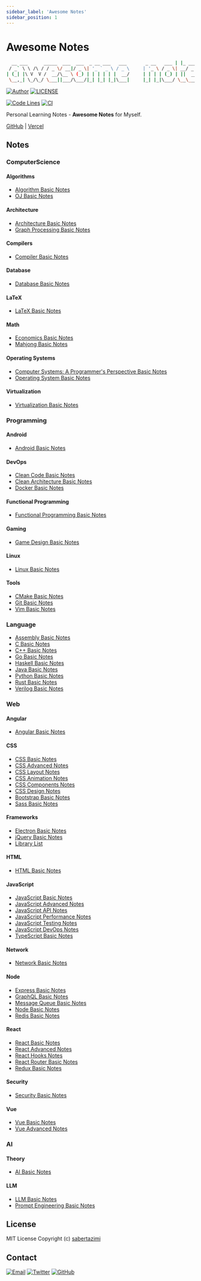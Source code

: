 ```yaml
---
sidebar_label: 'Awesome Notes'
sidebar_position: 1
---
```


# Awesome Notes

```bash
  __ ___      _____  ___  ___  _ __ ___   ___       _ __   ___ | |_ ___  ___
 / _` \ \ /\ / / _ \/ __|/ _ \| '_ ` _ \ / _ \     | '_ \ / _ \| __/ _ \/ __|
| (_| |\ V  V /  __/\__ \ (_) | | | | | |  __/     | | | | (_) | ||  __/\__ \
 \__,_| \_/\_/ \___||___/\___/|_| |_| |_|\___|     |_| |_|\___/ \__\___||___/
```

[![Author](https://img.shields.io/badge/author-sabertaz-lightgrey?style=for-the-badge)](https://github.com/sabertazimi)
[![LICENSE](https://img.shields.io/github/license/sabertazimi/awesome-notes?style=for-the-badge)](https://raw.githubusercontent.com/sabertazimi/awesome-notes/main/LICENSE)

[![Code Lines](https://tokei.rs/b1/github/sabertazimi/awesome-notes?style=for-the-badge&logo=visualstudiocode)](https://github.com/sabertazimi/awesome-notes)
[![CI](https://img.shields.io/github/actions/workflow/status/sabertazimi/awesome-notes/ci.yml?branch=main&style=for-the-badge&logo=github)](https://github.com/sabertazimi/awesome-notes/actions/workflows/ci.yml)

Personal Learning Notes - **Awesome Notes** for Myself.

[GitHub](https://sabertazimi.github.io/awesome-notes) | [Vercel](https://notes.tazimi.dev)

## Notes

### ComputerScience

#### Algorithms

- [Algorithm Basic Notes](https://sabertazimi.github.io/awesome-notes/ComputerScience/Algorithms/AlgorithmsBasicNotes)
- [OJ Basic Notes](https://sabertazimi.github.io/awesome-notes/ComputerScience/Algorithms/OJBasicNotes)

#### Architecture

- [Architecture Basic Notes](https://sabertazimi.github.io/awesome-notes/ComputerScience/Architecture/ArchBasicNotes)
- [Graph Processing Basic Notes](https://sabertazimi.github.io/awesome-notes/ComputerScience/Architecture/GraphProcessingBasicNotes)

#### Compilers

- [Compiler Basic Notes](https://sabertazimi.github.io/awesome-notes/ComputerScience/Compilers/CompilersBasicNotes)

#### Database

- [Database Basic Notes](https://sabertazimi.github.io/awesome-notes/ComputerScience/Database/DatabaseBasicNotes)

#### LaTeX

- [LaTeX Basic Notes](https://sabertazimi.github.io/awesome-notes/ComputerScience/LaTeX/LaTeXBasicNotes)

#### Math

- [Economics Basic Notes](https://sabertazimi.github.io/awesome-notes/ComputerScience/Math/EconomicsBasicNotes)
- [Mahjong Basic Notes](https://sabertazimi.github.io/awesome-notes/ComputerScience/Math/MahjongBasicNotes)

#### Operating Systems

- [Computer Systems: A Programmer's Perspective Basic Notes](https://sabertazimi.github.io/awesome-notes/ComputerScience/OperatingSystems/CSAPP)
- [Operating System Basic Notes](https://sabertazimi.github.io/awesome-notes/ComputerScience/OperatingSystems/OperatingSystemsBasicNotes)

#### Virtualization

- [Virtualization Basic Notes](https://sabertazimi.github.io/awesome-notes/ComputerScience/Virtualization/VirtualBasicNotes)

### Programming

#### Android

- [Android Basic Notes](https://sabertazimi.github.io/awesome-notes/Programming/Android/AndroidBasicNotes)

#### DevOps

- [Clean Code Basic Notes](https://sabertazimi.github.io/awesome-notes/Programming/DevOps/CleanCodeBasicNotes)
- [Clean Architecture Basic Notes](https://sabertazimi.github.io/awesome-notes/Programming/DevOps/CleanArchitectureBasicNotes)
- [Docker Basic Notes](https://sabertazimi.github.io/awesome-notes/Programming/DevOps/DockerBasicNotes)

#### Functional Programming

- [Functional Programming Basic Notes](https://sabertazimi.github.io/awesome-notes/Programming/FunctionalProgramming/FunctionalProgrammingBasicNotes)

#### Gaming

- [Game Design Basic Notes](https://sabertazimi.github.io/awesome-notes/Programming/Gaming/GameDesignBasicNotes)

#### Linux

- [Linux Basic Notes](https://sabertazimi.github.io/awesome-notes/Programming/Linux/LinuxBasicNotes)

#### Tools

- [CMake Basic Notes](https://sabertazimi.github.io/awesome-notes/Programming/Tools/BuildTools/CMakeBasicNotes)
- [Git Basic Notes](https://sabertazimi.github.io/awesome-notes/Programming/Tools/Git/GitBasicNotes)
- [Vim Basic Notes](https://sabertazimi.github.io/awesome-notes/Programming/Tools/Vim/VimBasicNotes)

### Language

- [Assembly Basic Notes](https://sabertazimi.github.io/awesome-notes/Language/Assembly/AssemblyBasicNotes)
- [C Basic Notes](https://sabertazimi.github.io/awesome-notes/Language/C/CBasicNotes)
- [C++ Basic Notes](https://sabertazimi.github.io/awesome-notes/Language/CPP/CPPBasicNotes)
- [Go Basic Notes](https://sabertazimi.github.io/awesome-notes/Language/Go/GoBasicNotes)
- [Haskell Basic Notes](https://sabertazimi.github.io/awesome-notes/Language/Haskell/HaskellBasicNotes)
- [Java Basic Notes](https://sabertazimi.github.io/awesome-notes/Language/Java/JavaBasicNotes)
- [Python Basic Notes](https://sabertazimi.github.io/awesome-notes/Language/Python/PythonBasicNotes)
- [Rust Basic Notes](https://sabertazimi.github.io/awesome-notes/Language/Rust/RustBasicNotes)
- [Verilog Basic Notes](https://sabertazimi.github.io/awesome-notes/Language/Verilog/VerilogBasicNotes)

### Web

#### Angular

- [Angular Basic Notes](https://sabertazimi.github.io/awesome-notes/Web/Angular/AngularBasicNotes)

#### CSS

- [CSS Basic Notes](https://sabertazimi.github.io/awesome-notes/Web/CSS/CSSBasicNotes)
- [CSS Advanced Notes](https://sabertazimi.github.io/awesome-notes/Web/CSS/CSSAdvancedNotes)
- [CSS Layout Notes](https://sabertazimi.github.io/awesome-notes/Web/CSS/CSSLayoutNotes)
- [CSS Animation Notes](https://sabertazimi.github.io/awesome-notes/Web/CSS/CSSAnimationNotes)
- [CSS Components Notes](https://sabertazimi.github.io/awesome-notes/Web/CSS/CSSComponentsNotes)
- [CSS Design Notes](https://sabertazimi.github.io/awesome-notes/Web/CSS/CSSDesignNotes)
- [Bootstrap Basic Notes](https://sabertazimi.github.io/awesome-notes/Web/CSS/BootstrapBasicNotes)
- [Sass Basic Notes](https://sabertazimi.github.io/awesome-notes/Web/CSS/SassBasicNotes)

#### Frameworks

- [Electron Basic Notes](https://sabertazimi.github.io/awesome-notes/Web/Frameworks/ElectronBasicNotes)
- [jQuery Basic Notes](https://sabertazimi.github.io/awesome-notes/Web/Frameworks/jQueryBasicNotes)
- [Library List](https://sabertazimi.github.io/awesome-notes/Web/Frameworks/LibraryBasicNotes)

#### HTML

- [HTML Basic Notes](https://sabertazimi.github.io/awesome-notes/Web/HTML/HTMLBasicNotes)

#### JavaScript

- [JavaScript Basic Notes](https://sabertazimi.github.io/awesome-notes/Web/JavaScript/JavaScriptBasicNotes)
- [JavaScript Advanced Notes](https://sabertazimi.github.io/awesome-notes/Web/JavaScript/JavaScriptAdvancedNotes)
- [JavaScript API Notes](https://sabertazimi.github.io/awesome-notes/Web/JavaScript/JavaScriptAPINotes)
- [JavaScript Performance Notes](https://sabertazimi.github.io/awesome-notes/Web/JavaScript/JavaScriptPerformanceNotes)
- [JavaScript Testing Notes](https://sabertazimi.github.io/awesome-notes/Web/JavaScript/JavaScriptTestingNotes)
- [JavaScript DevOps Notes](https://sabertazimi.github.io/awesome-notes/Web/JavaScript/JavaScriptDevOpsNotes)
- [TypeScript Basic Notes](https://sabertazimi.github.io/awesome-notes/Web/JavaScript/TypeScriptBasicNotes)

#### Network

- [Network Basic Notes](https://sabertazimi.github.io/awesome-notes/Web/Network/NetworkBasicNotes)

#### Node

- [Express Basic Notes](https://sabertazimi.github.io/awesome-notes/Web/Node/ExpressBasicNotes)
- [GraphQL Basic Notes](https://sabertazimi.github.io/awesome-notes/Web/Node/GraphQLBasicNotes)
- [Message Queue Basic Notes](https://sabertazimi.github.io/awesome-notes/Web/Node/MessageQueueBasicNotes)
- [Node Basic Notes](https://sabertazimi.github.io/awesome-notes/Web/Node/NodeBasicNotes)
- [Redis Basic Notes](https://sabertazimi.github.io/awesome-notes/Web/Node/RedisBasicNotes)

#### React

- [React Basic Notes](https://sabertazimi.github.io/awesome-notes/Web/React/ReactBasicNotes)
- [React Advanced Notes](https://sabertazimi.github.io/awesome-notes/Web/React/ReactAdvancedNotes)
- [React Hooks Notes](https://sabertazimi.github.io/awesome-notes/Web/React/ReactHooksNotes)
- [React Router Basic Notes](https://sabertazimi.github.io/awesome-notes/Web/React/ReactRouterBasicNotes)
- [Redux Basic Notes](https://sabertazimi.github.io/awesome-notes/Web/React/ReduxBasicNotes)

#### Security

- [Security Basic Notes](https://sabertazimi.github.io/awesome-notes/Web/Security/SecurityBasicNotes)

#### Vue

- [Vue Basic Notes](https://sabertazimi.github.io/awesome-notes/Web/Vue/VueBasicNotes)
- [Vue Advanced Notes](https://sabertazimi.github.io/awesome-notes/Web/Vue/VueAdvancedNotes)

### AI

#### Theory

- [AI Basic Notes](https://sabertazimi.github.io/awesome-notes/AI/Theory/AIBasicNotes)

#### LLM

- [LLM Basic Notes](https://sabertazimi.github.io/awesome-notes/AI/LLM/LLMBasicNotes)
- [Prompt Engineering Basic Notes](https://sabertazimi.github.io/awesome-notes/AI/LLM/PromptEngineeringBasicNotes)

## License

MIT License Copyright (c) [sabertazimi](https://github.com/sabertazimi)

## Contact

[![Email](https://img.shields.io/badge/-Gmail-ea4335?style=for-the-badge&logo=gmail&logoColor=white)](mailto:sabertazimi@gmail.com)
[![Twitter](https://img.shields.io/badge/-Twitter-1da1f2?style=for-the-badge&logo=twitter&logoColor=white)](https://twitter.com/sabertazimi)
[![GitHub](https://img.shields.io/badge/-GitHub-181717?style=for-the-badge&logo=github&logoColor=white)](https://github.com/sabertazimi)
